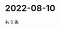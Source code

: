 # 2022-08-10

共 0 条

<!-- BEGIN WEIBO -->
<!-- 最后更新时间 Wed Aug 10 2022 05:14:44 GMT+0800 (China Standard Time) -->

<!-- END WEIBO -->
